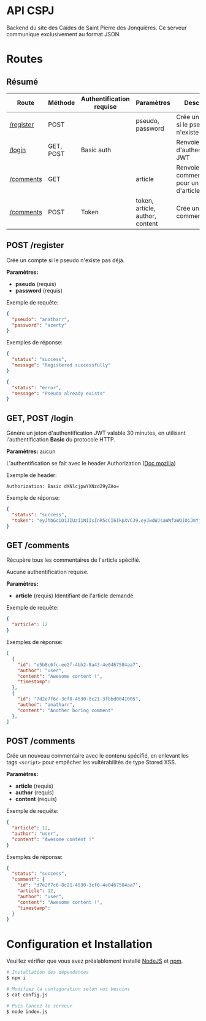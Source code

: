
# API CSPJ

Backend du site des Caïdes de Saint Pierre des Jonquières.
Ce serveur communique exclusivement au format JSON.


# Routes

## Résumé

|Route|Méthode|Authentification requise|Paramètres|Description
|---|---|---|---|---|
|[/register](#post-register)|POST||pseudo, password|Crée un compte si le pseudo n'existe pas déjà|
|[/login](#get-post-login)|GET, POST|Basic auth||Renvoie un jeton d'authentification JWT|
|[/comments](#get-comments)|GET||article|Renvoie tous les commentaires pour un id d'article donné|
|[/comments](#post-comments)|POST|Token|token, article, author, content|Crée un nouveau commentaire|

## POST /register

Crée un compte si le pseudo n'existe pas déjà.

**Paramètres:**
- **pseudo** (requis)
- **password** (requis)

Exemple de requête:
```json
{
  "pseudo": "anatharr",
  "password": "azerty"
}
```


Exemples de réponse:
```json
{
  "status": "success",
  "message": "Registered successfully"
}
```
```json
{
  "status": "error",
  "message": "Pseudo already exists"
}
```


## GET, POST /login

Génère un jeton d'authentification JWT valable 30 minutes, en utilisant l'authentification **Basic** du protocole HTTP.

**Paramètres:** aucun

L'authentification se fait avec le header Authorization ([Doc mozilla](https://developer.mozilla.org/fr/docs/Web/HTTP/Headers/Authorization))

Exemple de header:
```
Authorization: Basic dXNlcjpwYXNzd29yZAo=
```

Exemple de réponse:
```json
{
  "status": "success",
  "token": "eyJhbGciOiJIUzI1NiIsInR5cCI6IkpXVCJ9.eyJwdWJsaWNfaWQiOiJmYjc0ZjRlNi0zMTQ0LTQ3OGMtYmU4NS0yMmQ2OTg3MDAzMzQiLCJleHAiOjE2NDE1MTYxMjh9.qmNRseVA36Xhj6c7jYowQzwaK1FlLOoMl6luvV79i5B"
}
```


## GET /comments

Récupère tous les commentaires de l'article spécifié.

Aucune authentification requise.

**Paramètres:**
- **article** (requis) Identifiant de l'article demandé

Exemple de requête:
```json
{
  "article": 12
}
```

Exemples de réponse:
```json
[
  {
    "id": "e5b8c6fc-ee2f-4bb2-8a43-4e0467584aa7",
    "author": "user",
    "content": "Awesome content !",
    "timestamp":
  },
  {
    "id": "7d2e7f6c-3cf0-4530-8c21-3fbbd0041005",
    "author": "anatharr",
    "content": "Another boring comment"
  },
]
```


## POST /comments

Crée un nouveau commentaire avec le contenu spécifié, en enlevant les tags `<script>` pour empêcher les vultérabilités de type Stored XSS.

**Paramètres:**
- **article** (requis)
- **author** (requis)
- **content** (requis)


Exemple de requête:
```json
{
  "article": 12,
  "author": "user",
  "content": "Awesome content !"
}
```

Exemples de réponse:
```json
{
  "status": "success",
  "comment": {
    "id": "d7e2f7c6-8c21-4530-3cf0-4e0467584aa7",
    "article": 12,
    "author": "user",
    "content": "Awesome content !",
    "timestamp": 
  }
}
```



# Configuration et Installation

Veuillez vérifier que vous avez préalablement installé [NodeJS](https://nodejs.org/) et [npm](https://www.npmjs.com/).

```sh
# Installation des dépendances
$ npm i

# Modifiez la configuration selon vos besoins
$ cat config.js

# Puis lancez le serveur
$ node index.js
```
